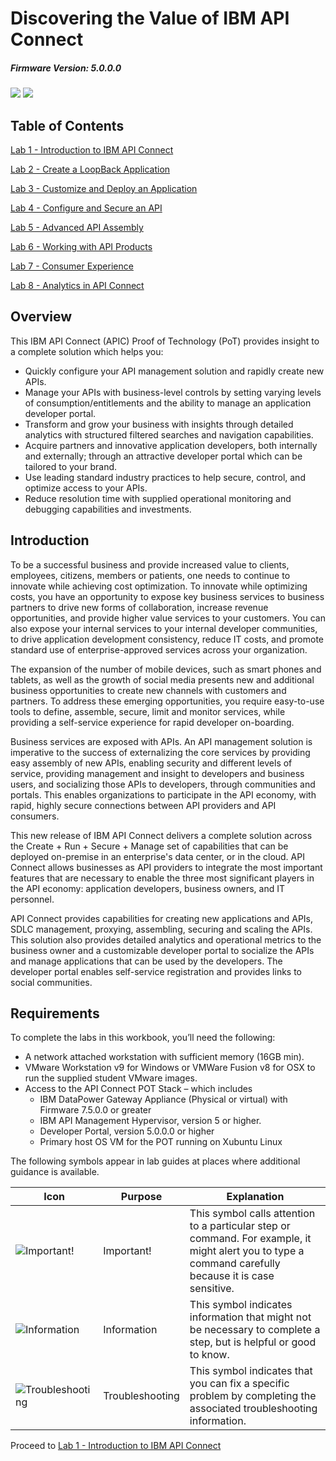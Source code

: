 # Discovering the Value of IBM API Connect

##### Firmware Version:  5.0.0.0

![](https://github.com/ibm-apiconnect/pot-onprem-docs/raw/master/lab-guide/img/common/api-connect.png)
![](https://github.com/ibm-apiconnect/pot-onprem-docs/raw/master/lab-guide/img/common/api-connect.png)

## Table of Contents

[Lab 1 - Introduction to IBM API Connect](./Lab%201%20-%20Introduction%20to%20IBM%20API%20Connect)

[Lab 2 - Create a LoopBack Application](./Lab%202%20-%20Create%20a%20LoopBack%20Application)

[Lab 3 - Customize and Deploy an Application](./Lab%203%20-%20Customize%20and%20Deploy%20an%20Application)

[Lab 4 - Configure and Secure an API](./Lab%204%20-%20Configure%20and%20Secure%20an%20API)

[Lab 5 - Advanced API Assembly](./Lab%205%20-%20Advanced%20API%20Assembly)

[Lab 6 - Working with API Products](./Lab%206%20-%20Working%20with%20API%20Products)

[Lab 7 - Consumer Experience](./Lab%207%20-%20Consumer%20Experience)

[Lab 8 - Analytics in API Connect](./Lab%208%20-%20Analytics%20in%20API%20Connect)

## Overview

This IBM API Connect (APIC) Proof of Technology (PoT) provides insight to a complete solution which helps you:

* Quickly configure your API management solution and rapidly create new APIs.
* Manage your APIs with business-level controls by setting varying levels of consumption/entitlements and the ability to manage an application developer portal.
* Transform and grow your business with insights through detailed analytics with structured filtered searches and navigation capabilities.
* Acquire partners and innovative application developers, both internally and externally; through an attractive developer portal which can be tailored to your brand.
* Use leading standard industry practices to help secure, control, and optimize access to your APIs.
* Reduce resolution time with supplied operational monitoring and debugging capabilities and investments.

## Introduction

To be a successful business and provide increased value to clients, employees, citizens, members or patients, one needs to continue to innovate while achieving cost optimization. To innovate while optimizing costs, you have an opportunity to expose key business services to business partners to drive new forms of collaboration, increase revenue opportunities, and provide higher value services to your customers. You can also expose your internal services to your internal developer communities, to drive application development consistency, reduce IT costs, and promote standard use of enterprise-approved services across your organization.

The expansion of the number of mobile devices, such as smart phones and tablets, as well as the growth of social media presents new and additional business opportunities to create new channels with customers and partners. To address these emerging opportunities, you require easy-to-use tools to define, assemble, secure, limit and monitor services, while providing a self-service experience for rapid developer on-boarding.

Business services are exposed with APIs. An API management solution is imperative to the success of externalizing the core services by providing easy assembly of new APIs, enabling security and different levels of service, providing management and insight to developers and business users, and socializing those APIs to developers, through communities and portals. This enables organizations to participate in the API economy, with rapid, highly secure connections between API providers and API consumers.

This new release of IBM API Connect delivers a complete solution across the Create + Run + Secure + Manage set of capabilities that can be deployed on-premise in an enterprise's data center, or in the cloud. API Connect allows businesses as API providers to integrate the most important features that are necessary to enable the three most significant players in the API economy: application developers, business owners, and IT personnel.

API Connect provides capabilities for creating new applications and APIs, SDLC management, proxying, assembling, securing and scaling the APIs. This solution also provides detailed analytics and operational metrics to the business owner and a customizable developer portal to socialize the APIs and manage applications that can be used by the developers. The developer portal enables self-service registration and provides links to social communities.

## Requirements

To complete the labs in this workbook, you’ll need the following:

+ A network attached workstation with sufficient memory (16GB min).
+ VMware Workstation v9 for Windows or VMWare Fusion v8 for OSX to run the supplied student VMware images.
+ Access to the API Connect POT Stack – which includes
  - IBM DataPower Gateway Appliance (Physical or virtual) with Firmware 7.5.0.0 or greater
  - IBM API Management Hypervisor, version 5 or higher.
  - Developer Portal, version 5.0.0.0 or higher
  - Primary host OS VM for the POT running on Xubuntu Linux

The following symbols appear in lab guides at places where additional guidance is available.

| Icon | Purpose | Explanation |
|------|---------|-------------|
|![][important]|  Important!  |  This symbol calls attention to a particular step or command. For example, it might alert you to type a command carefully because it is case sensitive. |
|![][info]|  Information  |  This symbol indicates information that might not be necessary to complete a step, but is helpful or good to know. |
|![][troubleshooting]|  Troubleshooting  |  This symbol indicates that you can fix a specific problem by completing the associated troubleshooting information. |

Proceed to [Lab 1 - Introduction to IBM API Connect](./Lab%201%20-%20Introduction%20to%20IBM%20API%20Connect)

[important]: https://github.com/ibm-apiconnect/pot-onprem-docs/raw/master/lab-guide/img/common/important.png "Important!"
[info]: https://github.com/ibm-apiconnect/pot-onprem-docs/raw/master/lab-guide/img/common/info.png "Information"
[troubleshooting]: https://github.com/ibm-apiconnect/pot-onprem-docs/raw/master/lab-guide/img/common/troubleshooting.png "Troubleshooting"